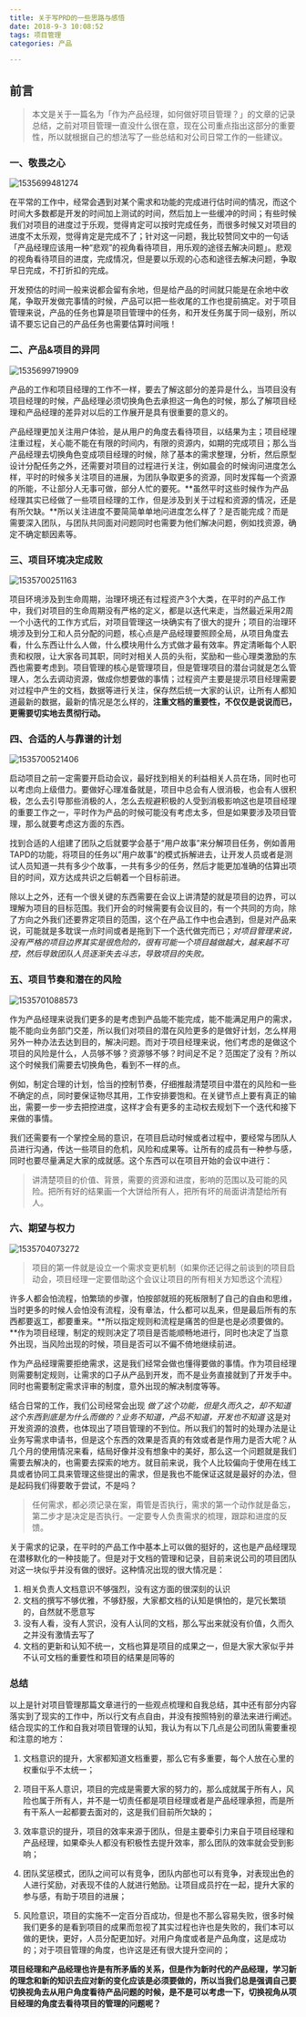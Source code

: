 ```yaml
---
title: 关于写PRD的一些思路与感悟
date: 2018-9-3 10:08:52
tags: 项目管理
categories: 产品

---
```

## 前言

> 本文是关于一篇名为「作为产品经理，如何做好项目管理？」的文章的记录总结，之前对项目管理一直没什么很在意，现在公司重点指出这部分的重要性，所以就根据自己的想法写了一些总结和对公司日常工作的一些建议。

<!--more-->

### 一、敬畏之心

![1535699481274](C:\Users\PM001\Desktop\产品学习\assets\1535699481274.png)

在平常的工作中，经常会遇到对某个需求和功能的完成进行估时间的情况，而这个时间大多数都是开发的时间加上测试的时间，然后加上一些缓冲的时间；有些时候我们对项目的进度过于乐观，觉得肯定可以按时完成任务，而很多时候又对项目的进度不太乐观，觉得肯定是完成不了；针对这一问题，我比较赞同文中的一句话「产品经理应该用一种“悲观”的视角看待项目，用乐观的途径去解决问题」。悲观的视角看待项目的进度，完成情况，但是要以乐观的心态和途径去解决问题，争取早日完成，不打折扣的完成。

开发预估的时间一般来说都会留有余地，但是给产品的时间就只能是在余地中收尾，争取开发做完事情的时候，产品可以把一些收尾的工作也提前搞定。对于项目管理来说，产品的任务也算是项目管理中的任务，和开发任务属于同一级别，所以请不要忘记自己的产品任务也需要估算时间哦！

### 二、产品&项目的异同

![1535699719909](C:\Users\PM001\Desktop\产品学习\assets\1535699719909.png)

产品的工作和项目经理的工作不一样，要去了解这部分的差异是什么，当项目没有项目经理的时候，产品经理必须切换角色去承担这一角色的时候，那么了解项目经理和产品经理的差异对以后的工作展开是具有很重要的意义的。
	
产品经理更加关注用户体验，是从用户的角度去看待项目，以结果为主；项目经理注重过程，关心能不能在有限的时间内，有限的资源内，如期的完成项目；那么当产品经理去切换角色变成项目经理的时候，除了基本的需求整理，分析，然后原型设计分配任务之外，还需要对项目的过程进行关注，例如晨会的时候询问进度怎么样，平时的时候多关注项目的进展，为团队争取更多的资源，同时发挥每一个资源的所能，不让部分人无事可做，部分人忙的要死。**虽然平时这些时候作为产品经理其实已经做了一些项目经理的工作，但是涉及到关于过程和资源的情况，还是有所欠缺。**所以关注进度不要简简单单地问进度怎么样了？是否能完成？而是需要深入团队，与团队共同面对问题同时也需要为他们解决问题，例如找资源，确定不确定额因素等。

### 三、项目环境决定成败

![1535700251163](C:\Users\PM001\Desktop\产品学习\assets\1535700251163.png)

项目环境涉及到生命周期，治理环境还有过程资产3个大类，在平时的产品工作中，我们对项目的生命周期没有严格的定义，都是以迭代来走，当然最近采用2周一个小迭代的工作方式后，对项目管理这一块确实有了很大的提升；项目的治理环境涉及到分工和人员分配的问题，核心点是产品经理要照顾全局，从项目角度去看，什么东西让什么人做，什么模块用什么方式做才最有效率。界定清晰每个人职责和权限，让大家各司其职，同时对相关人员的头衔，奖励和一些心理类激励的东西也需要考虑到。项目管理的核心是管理项目，但是管理项目的潜台词就是怎么管理人，怎么去调动资源，做成你想要做的事情；过程资产主要是提示项目经理需要对过程中产生的文档，数据等进行关注，保存然后统一大家的认识，让所有人都知道最新的数据，最新的情况是怎么样的，**注重文档的重要性，不仅仅是说说而已，更需要切实地去贯彻行动。**

### 四、合适的人与靠谱的计划

![1535700521406](C:\Users\PM001\Desktop\产品学习\assets\1535700521406.png)

启动项目之前一定需要开启动会议，最好找到相关的利益相关人员在场，同时也可以考虑向上级借力。要做好心理准备就是，项目中总会有人很消极，也会有人很积极，怎么去引导那些消极的人，怎么去规避积极的人受到消极影响这也是项目经理的重要工作之一，平时作为产品的时候可能没有考虑太多，但是如果要涉及项目管理，那么就要考虑这方面的东西。
	
找到合适的人组建了团队之后就要学会基于“用户故事”来分解项目任务，例如善用TAPD的功能，将项目的任务以”用户故事“的模式拆解进去，让开发人员或者是测试人员知道一共有多少个故事，一共有多少的任务，然后才能更加准确的估算出项目的时间，双方达成共识之后朝着一个目标前进。
	
除以上之外，还有一个很关键的东西需要在会议上讲清楚的就是项目的边界，可以理解为项目的目标范围。我们开会的时候需要有会议目的，有一个共同的方向，除了方向之外我们还要界定项目的范围，这个在产品工作中也会遇到，但是对产品来说，可能就是多耽误一点时间或者是拖到下一个迭代做完而已；*对项目管理来说，没有严格的项目边界其实是很危险的，很有可能一个项目越做越大，越来越不可控，然后导致团队人员逐渐失去斗志，导致项目的失败。*

### 五、项目节奏和潜在的风险

![1535701088573](C:\Users\PM001\Desktop\产品学习\assets\1535701088573.png)

作为产品经理来说我们更多的是考虑到产品能不能完成，能不能满足用户的需求，能不能向业务部门交差，所以我们对项目的潜在风险更多的是做好计划，怎么样用另外一种办法去达到目的，解决问题。而对于项目经理来说，他们考虑的是做这个项目的风险是什么，人员够不够？资源够不够？时间足不足？范围定了没有？所以这个时候我们需要去切换角色，看到不一样的点。
	
例如，制定合理的计划，恰当的控制节奏，仔细推敲清楚项目中潜在的风险和一些不确定的点，同时要保证物尽其用，工作安排要饱和。在关键节点上要有真正的输出，需要一步一步去把控进度，这样才会有更多的主动权去规划下一个迭代和接下来做的事情。
	
我们还需要有一个掌控全局的意识，在项目启动时候或者过程中，要经常与团队人员进行沟通，传达一些项目的危机，风险和成果等。让所有的成员有一种参与感，同时也要尽量满足大家的成就感。这个东西可以在项目开始的会议中进行：

> 讲清楚项目的价值、背景，需要的资源和进度，影响的范围以及可能的风险。把所有好的结果画一个大饼给所有人，把所有坏的局面讲清楚给所有人。

### 六、期望与权力

![1535704073272](C:\Users\PM001\Desktop\产品学习\assets\1535704073272.png)

> 项目的第一件就是设立一个需求变更机制（如果你还记得之前谈到的项目启动会，项目经理一定要借助这个会议让项目的所有相关方知悉这个流程）

许多人都会怕流程，怕繁琐的步骤，怕按部就班的死板限制了自己的自由和思维，当时更多的时候人会怕没有流程，没有章法，什么都可以乱来，但是最后所有的东西都要返工，都要重来。**所以指定规则和流程是痛苦的但是也是必须要做的。**作为项目经理，制定的规则决定了项目是否能顺畅地进行，同时也决定了当意外出现，当风险出现的时候，项目是否可以不偏不倚地继续前进。
	
作为产品经理需要拒绝需求，这是我们经常会做也懂得要做的事情。作为项目经理则需要制定规则，让需求的口子从产品到开发，而不是业务直接就到了开发手中。同时也需要制定需求评审的制度，意外出现的解决制度等等。
	
结合日常的工作，我们公司经常会出现 *做了这个功能，但是久而久之，却不知道这个东西到底是为什么而做的？业务不知道，产品不知道，开发也不知道* 这是对开发资源的浪费，也体现出了项目管理的不到位。所以我们的暂时的处理办法是让业务写需求申请书，但是这个东西的效果是否真的有效或者是作用力是否大呢？从几个月的使用情况来看，结局好像并没有想象中的美好，那么这一个问题就是我们需要去解决的，也需要去探索的地方。就目前来说，我个人比较偏向于使用在线工具或者协同工具来管理这些提出的需求，但是我也不能保证这就是最好的办法，但是起码我们得要敢于尝试，不是吗？

> 任何需求，都必须记录在案，甭管是否执行，需求的第一个动作就是备忘，第二步才是决定是否执行。一定要专人负责需求的梳理，跟踪和进度的反馈。

关于需求的记录，在平时的产品工作中基本上可以做的挺好的，这也是产品经理现在潜移默化的一种技能了。但是对于文档的管理和记录，目前来说公司的项目团队对这一块似乎并没有做的很好。这种情况出现的很大情况是：

1. 相关负责人文档意识不够强烈，没有这方面的很深刻的认识
2. 文档的撰写不够优雅，不够舒服，大家都文档的认知是惧怕的，是冗长繁琐的，自然就不愿意写
3. 没有人看，没有人赏识，没有人认同的文档，那么写出来就没有价值，久而久之并没有激情去写了
4. 文档的更新和认知不统一，文档也算是项目的成果之一，但是大家大家似乎并不认可文档的重要性和项目的结果是同等的

### 总结

以上是针对项目管理那篇文章进行的一些观点梳理和自我总结，其中还有部分内容落实到了现实的工作中，所以行文有点自由，并没有按照特别的章法来进行阐述。结合现实的工作和自我对项目管理的认知，我认为有以下几点是公司团队需要重视和注意的地方：

1. 文档意识的提升，大家都知道文档重要，那么它有多重要，每个人放在心里的权重似乎不太统一；

2. 项目干系人意识，项目的完成是需要大家的努力的，那么成就属于所有人，风险也属于所有人，并不是一切责任都是项目经理或者是产品经理承担，而是所有干系人一起都要去面对的，这是我们目前所欠缺的；

3. 效率意识的提升，项目的效率来源于团队，但是主要牵引力来自于项目经理和产品经理，如果牵头人都没有积极性去提升效率，那么团队的效率就会受到影响；

4. 团队奖惩模式，团队之间可以有竞争，团队内部也可以有竞争，对表现出色的人进行奖励，对表现不佳的人就进行勉励。让项目成员拧在一起，提升大家的参与感，有助于项目的进展；

5. 风险意识，项目的实施不一定百分百成功，但是也不那么容易失败，很多时候我们更多的是看到项目的成果而忽视了其实过程也许也是失败的，我们本可以做的更快，更好，人员分配更加好。对用户角度或者是产品角度，这是成功的；对于项目管理的角度，也许这是还有很大提升空间的；

**项目经理和产品经理也许是有所矛盾的关系，但是作为新时代的产品经理，学习新的理念和新的知识去应对新的变化应该是必须要做的，所以当我们总是强调自己要切换视角去从用户角度看待产品问题的时候，是不是可以考虑一下，切换视角从项目经理的角度去看待项目的管理的问题呢？**